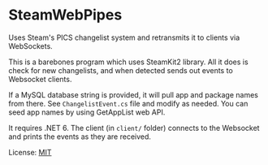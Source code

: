 # SteamWebPipes

Uses Steam's PICS changelist system and retransmits it to clients via WebSockets.

This is a barebones program which uses SteamKit2 library. All it does is check for new changelists,
and when detected sends out events to Websocket clients.

If a MySQL database string is provided, it will pull app and package names from there.
See `ChangelistEvent.cs` file and modify as needed. You can seed app names by using GetAppList web API.

It requires .NET 6. The client (in `client/` folder) connects to the Websocket and prints the
events as they are received.

License: [MIT](LICENSE)
